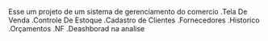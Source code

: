 Esse um projeto de um sistema de gerenciamento do comercio
.Tela De Venda
.Controle De Estoque
.Cadastro de Clientes
.Fornecedores
.Historico
.Orçamentos
.NF
.Deashborad na analise 
